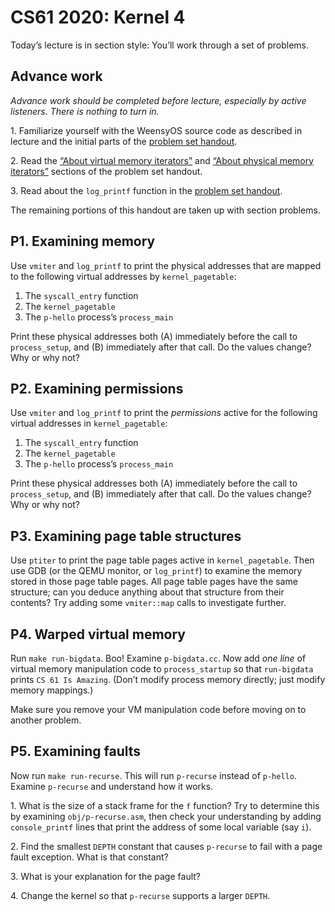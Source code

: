 CS61 2020: Kernel 4
===================

Today’s lecture is in section style: You’ll work through a set of problems.

Advance work
------------

*Advance work should be completed before lecture, especially by active
listeners. There is nothing to turn in.*

1\. Familiarize yourself with the WeensyOS source code as described in
lecture and the initial parts of the [problem set handout][WeensyOS].

2\. Read the [“About virtual memory iterators”][about-vmiter] and [“About
physical memory iterators”][about-ptiter] sections of the problem set handout.

3\. Read about the `log_printf` function in the [problem set
handout][WeensyOS].

The remaining portions of this handout are taken up with section problems.

P1\. Examining memory
---------------------

Use `vmiter` and `log_printf` to print the physical addresses that are mapped
to the following virtual addresses by `kernel_pagetable`:

1. The `syscall_entry` function
2. The `kernel_pagetable`
3. The `p-hello` process’s `process_main`

Print these physical addresses both (A) immediately before the call to
`process_setup`, and (B) immediately after that call. Do the values change?
Why or why not?

P2\. Examining permissions
--------------------------

Use `vmiter` and `log_printf` to print the *permissions* active for the
following virtual addresses in `kernel_pagetable`:

1. The `syscall_entry` function
2. The `kernel_pagetable`
3. The `p-hello` process’s `process_main`

Print these physical addresses both (A) immediately before the call to
`process_setup`, and (B) immediately after that call. Do the values change?
Why or why not?

P3\. Examining page table structures
------------------------------------

Use `ptiter` to print the page table pages active in `kernel_pagetable`. Then
use GDB (or the QEMU monitor, or `log_printf`) to examine the memory stored in
those page table pages. All page table pages have the same structure; can you
deduce anything about that structure from their contents? Try adding some
`vmiter::map` calls to investigate further.

P4\. Warped virtual memory
--------------------------

Run `make run-bigdata`. Boo! Examine `p-bigdata.cc`. Now add *one line* of
virtual memory manipulation code to `process_startup` so that `run-bigdata`
prints `CS 61 Is Amazing`. (Don’t modify process memory directly; just modify
memory mappings.)

Make sure you remove your VM manipulation code before moving on to another
problem.

P5\. Examining faults
---------------------

Now run `make run-recurse`. This will run `p-recurse` instead of `p-hello`.
Examine `p-recurse` and understand how it works.

1\. What is the size of a stack frame for the `f` function? Try to determine
this by examining `obj/p-recurse.asm`, then check your understanding by adding
`console_printf` lines that print the address of some local variable (say
`i`).

2\. Find the smallest `DEPTH` constant that causes `p-recurse` to fail with a
page fault exception. What is that constant?

3\. What is your explanation for the page fault?

4\. Change the kernel so that `p-recurse` supports a larger `DEPTH`.

[WeensyOS]: https://cs61.seas.harvard.edu/site/2020/WeensyOS/
[about-vmiter]: https://cs61.seas.harvard.edu/site/2020/WeensyOS/#about-vmiter
[about-ptiter]: https://cs61.seas.harvard.edu/site/2020/WeensyOS/#about-ptiter
